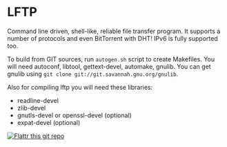 LFTP
===
Command line driven, shell-like, reliable file transfer program. It supports a number of protocols and even BitTorrent with DHT! IPv6 is fully supported too.

To build from GIT sources, run `autogen.sh` script to create Makefiles. You will need autoconf, libtool, gettext-devel, automake, gnulib.
You can get gnulib using `git clone git://git.savannah.gnu.org/gnulib`.

Also for compiling lftp you will need these libraries:
* readline-devel
* zlib-devel
* gnutls-devel or openssl-devel (optional)
* expat-devel (optional)

[![Flattr this git repo](http://api.flattr.com/button/flattr-badge-large.png)](https://flattr.com/submit/auto?user_id=lavv17&url=https://github.com/lavv17/lftp&title=LFTP+-+sophisticated+file+transfer+program&language=en_GB&tags=github&category=software)
